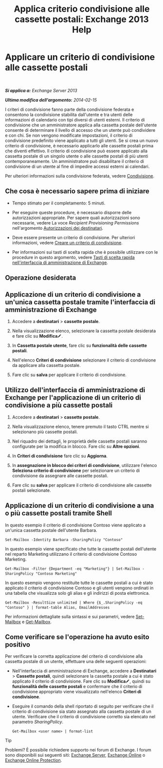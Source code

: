 ﻿---
title: 'Applica criterio condivisione alle cassette postali: Exchange 2013 Help'
TOCTitle: Applicare un criterio di condivisione alle cassette postali
ms:assetid: dd4cc765-8469-4176-bb6e-d5b0f5235927
ms:mtpsurl: https://technet.microsoft.com/it-it/library/JJ657501(v=EXCHG.150)
ms:contentKeyID: 50481854
ms.date: 05/22/2018
mtps_version: v=EXCHG.150
ms.translationtype: MT
---

# Applicare un criterio di condivisione alle cassette postali

 

_**Si applica a:** Exchange Server 2013_

_**Ultima modifica dell'argomento:** 2014-02-15_

I criteri di condivisione fanno parte della condivisione federata e consentono la condivisione stabilita dall'utente e tra utenti delle informazioni di calendario con tipi diversi di utenti esterni. Il criterio di condivisione che un amministratore applica alla cassetta postale dell'utente consente di determinare il livello di accesso che un utente può condividere e con chi. Se non vengono modificate impostazioni, il criterio di condivisione predefinito viene applicato a tutti gli utenti. Se si crea un nuovo criterio di condivisione, è necessario applicarlo alle cassette postali prima che diventi effettivo. Il criterio di condivisione può essere applicato alla cassetta postale di un singolo utente o alle cassette postali di più utenti contemporaneamente. Un amministratore può disabilitare il criterio di condivisione di un utente al fine di impedire accessi esterni ai calendari.

Per ulteriori informazioni sulla condivisione federata, vedere [Condivisione](sharing-exchange-2013-help.md).

## Che cosa è necessario sapere prima di iniziare

  - Tempo stimato per il completamento: 5 minuti.

  - Per eseguire queste procedure, è necessario disporre delle autorizzazioni appropriate. Per sapere quali autorizzazioni sono necessarie, vedere La voce *Recipient Provisioning Permissions* nell'argomento [Autorizzazioni dei destinatari](recipients-permissions-exchange-2013-help.md).

  - Deve essere presente un criterio di condivisione. Per ulteriori informazioni, vedere [Creare un criterio di condivisione](create-a-sharing-policy-exchange-2013-help.md).

  - Per informazioni sui tasti di scelta rapida che è possibile utilizzare con le procedure in questo argomento, vedere [Tasti di scelta rapida nell'interfaccia di amministrazione di Exchange](keyboard-shortcuts-in-the-exchange-admin-center-exchange-online-protection-help.md).

## Operazione desiderata

## Applicazione di un criterio di condivisione a un'unica cassetta postale tramite l'interfaccia di amministrazione di Exchange

1.  Accedere a **destinatari** \> **cassette postale**.

2.  Nella visualizzazione elenco, selezionare la cassetta postale desiderata e fare clic su **Modifica**![Icona Modifica](images/JJ218640.6f53ccb2-1f13-4c02-bea0-30690e6ea71d(EXCHG.150).gif "Icona Modifica").

3.  In **Cassetta postale utente**, fare clic su **funzionalità delle cassette postali**.

4.  Nell'elenco **Criteri di condivisione** selezionare il criterio di condivisione da applicare alla cassetta postale.

5.  Fare clic su **salva** per applicare il criterio di condivisione.

## Utilizzo dell'interfaccia di amministrazione di Exchange per l'applicazione di un criterio di condivisione a più cassette postali

1.  Accedere a **destinatari** \> **cassette postale**.

2.  Nella visualizzazione elenco, tenere premuto il tasto CTRL mentre si selezionano più cassette postali.

3.  Nel riquadro dei dettagli, le proprietà delle cassette postali saranno configurate per la modifica in blocco. Fare clic su **Altre opzioni**.

4.  In **Criteri di condivisione** fare clic su **Aggiorna**.

5.  In **assegnazione in blocco dei criteri di condivisione**, utilizzare l'elenco **Seleziona criterio di condivisione** per selezionare un criterio di condivisione da assegnare alle cassette postali.

6.  Fare clic su **salva** per applicare il criterio di condivisione alle cassette postali selezionate.

## Applicazione di un criterio di condivisione a una o più cassette postali tramite Shell

In questo esempio il criterio di condivisione Contoso viene applicato a un'unica cassetta postale dell'utente Barbara.

    Set-Mailbox -Identity Barbara -SharingPolicy "Contoso"

In questo esempio viene specificato che tutte le cassette postali dell'utente nel reparto Marketing utilizzano il criterio di condivisione Contoso Marketing.

    Get-Mailbox -Filter {Department -eq "Marketing"} | Set-Mailbox -SharingPolicy "Contoso Marketing"

In questo esempio vengono restituite tutte le cassette postali a cui è stato applicato il criterio di condivisione Contoso e gli utenti vengono ordinati in una tabella che visualizza solo gli alias e gli indirizzi di posta elettronica.

    Get-Mailbox -ResultSize unlimited | Where {$_.SharingPolicy -eq "Contoso" } | format-table Alias, EmailAddresses

Per informazioni dettagliate sulla sintassi e sui parametri, vedere [Set-Mailbox](https://technet.microsoft.com/it-it/library/bb123981\(v=exchg.150\)) e [Get-Mailbox](https://technet.microsoft.com/it-it/library/bb123685\(v=exchg.150\)).

## Come verificare se l'operazione ha avuto esito positivo

Per verificare la corretta applicazione del criterio di condivisione alla cassetta postale di un utente, effettuare una delle seguenti operazioni:

  - Nell'interfaccia di amministrazione di Exchange, accedere a **Destinatari** \> **Cassette postali**, quindi selezionare la cassetta postale a cui è stato applicato il criterio di condivisione. Fare clic su **Modifica**![Icona Modifica](images/JJ218640.6f53ccb2-1f13-4c02-bea0-30690e6ea71d(EXCHG.150).gif "Icona Modifica"), quindi su **funzionalità delle cassette postali** e confermare che il criterio di condivisione appropriato viene visualizzato nell'elenco **Criteri di condivisione**.

  - Eseguire il comando della shell riportato di seguito per verificare che il criterio di condivisione sia stato assegnato alla cassetta postale di un utente. Verificare che il criterio di condivisione corretto sia elencato nel parametro *SharingPolicy*.
    
        Get-Mailbox <user name> | format-list


> [!TIP]
> Problemi? È possibile richiedere supporto nei forum di Exchange. I forum sono disponibili sui seguenti siti: <A href="https://go.microsoft.com/fwlink/p/?linkid=60612">Exchange Server</A>, <A href="https://go.microsoft.com/fwlink/p/?linkid=267542">Exchange Online</A> o <A href="https://go.microsoft.com/fwlink/p/?linkid=285351">Exchange Online Protection</A>.


